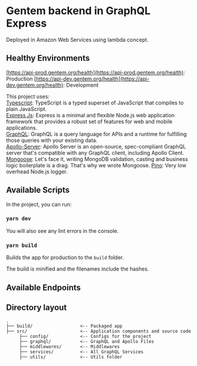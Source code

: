 # Gentem backend in GraphQL Express

Deployed in Amazon Web Services using lambda concept.

## Healthy Environments
[https://api-prod.gentem.org/health](https://api-prod.gentem.org/health): Production
[https://api-dev.gentem.org/health](https://api-dev.gentem.org/health): Development

This project uses:<br />
[Typescript](https://www.typescriptlang.org/): TypeScript is a typed superset of JavaScript that compiles to plain JavaScript.<br />
[Express Js](https://www.express.com/): Express is a minimal and flexible Node.js web application framework that provides a robust set of features for web and mobile applications.<br />
[GraphQL](https://graphql.org/): GraphQL is a query language for APIs and a runtime for fulfilling those queries with your existing data.<br />
[Apollo-Server](https://www.apollographql.com/docs/apollo-server/): Apollo Server is an open-source, spec-compliant GraphQL server that's compatible with any GraphQL client, including Apollo Client.
[Mongoose](https://mongoosejs.com/): Let's face it, writing MongoDB validation, casting and business logic boilerplate is a drag. That's why we wrote Mongoose.
[Pino](https://github.com/pinojs/pino): Very low overhead Node.js logger.

## Available Scripts

In the project, you can run:

### `yarn dev`

You will also see any lint errors in the console.

### `yarn build`

Builds the app for production to the `build` folder.<br />

The build is minified and the filenames include the hashes.<br />

## Available Endpoints

## Directory layout

```
.
├── build/                  <-- Packaged app
├── src/                    <-- Application components and source code
     ├── config/            <-- Configs for the project
     ├── graphql/           <-- GraphQL and Apollo Files
     ├── middlewares/       <-- Middlewares
     ├── services/          <-- All GraphQL Services
     ├── utils/             <-- Utils folder
```
